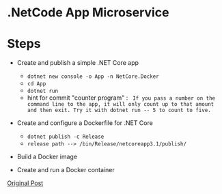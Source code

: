 # .NetCode App Microservice

# Steps 
- Create and publish a simple .NET Core app
    - `dotnet new console -o App -n NetCore.Docker`
    - `cd App`
    - `dotnet run`
    - hint for commit "counter program" : ` If you pass a number on the command line to the app, it will only count up to that amount and then exit. Try it with dotnet run -- 5 to count to five.`

- Create and configure a Dockerfile for .NET Core
    - `dotnet publish -c Release`
    - `release path --> /bin/Release/netcoreapp3.1/publish/`
    
- Build a Docker image
- Create and run a Docker container

[Original Post](https://docs.microsoft.com/en-us/dotnet/core/docker/build-container?tabs=windows)